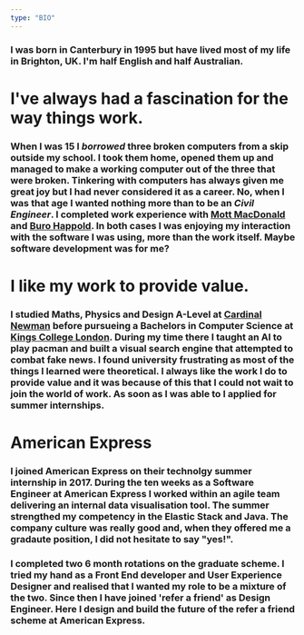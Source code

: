 ```yaml
---
type: "BIO"
---
```


### I was born in Canterbury in 1995 but have lived most of my life in Brighton, UK. I'm half English and half Australian.

# I've always had a fascination for the way things work.

### When I was 15 I *borrowed* three broken computers from a skip outside my school. I took them home, opened them up and managed to make a working computer out of the three that were broken. Tinkering with computers has always given me great joy but I had never considered it as a career. No, when I was that age I wanted nothing more than to be an *Civil Engineer*. I completed work experience with [Mott MacDonald](https://www.mottmac.com/) and [Buro Happold](https://www.burohappold.com/). In both cases I was enjoying my interaction with the software I was using, more than the work itself. Maybe software development was for me?

# I like my work to provide value.

### I studied Maths, Physics and Design A-Level at [Cardinal Newman](https://www.cncs.co.uk/) before pursueing a Bachelors in Computer Science at [Kings College London](https://www.kcl.ac.uk/). During my time there I taught an AI to play pacman and built a visual search engine that attempted to combat fake news. I found university frustrating as most of the things I learned were theoretical. I always like the work I do to provide value and it was because of this that I could not wait to join the world of work. As soon as I was able to I applied for summer internships.

# American Express

### I joined American Express on their technolgy summer internship in 2017. During the ten weeks as a Software Engineer at American Express I worked within an agile team delivering an internal data visualisation tool. The summer strengthed my competency in the Elastic Stack and Java. The company culture was really good and, when they offered me a gradaute position, I did not hesitate to say "yes!".

### I completed two 6 month rotations on the graduate scheme. I tried my hand as a Front End developer and User Experience Designer and realised that I wanted my role to be a mixture of the two. Since then I have joined 'refer a friend' as Design Engineer. Here I design and build the future of the refer a friend scheme at American Express.
